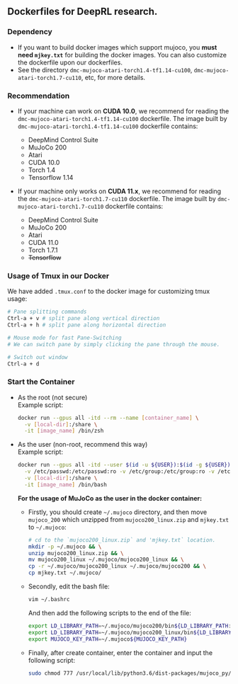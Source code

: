 ## Dockerfiles for DeepRL research.
### Dependency
- If you want to build docker images which support mujoco, you **must need `mjkey.txt`** for building the docker images. You can also customize the dockerfile upon our dockerfiles.
- See the directory `dmc-mujoco-atari-torch1.4-tf1.14-cu100`, `dmc-mujoco-atari-torch1.7-cu110`, etc, for more details.
### Recommendation
- If your machine can work on **CUDA 10.0**, we recommend for reading the `dmc-mujoco-atari-torch1.4-tf1.14-cu100` dockerfile. The image built by `dmc-mujoco-atari-torch1.4-tf1.14-cu100` dockerfile contains:
  - DeepMind Control Suite
  - MuJoCo 200
  - Atari
  - CUDA 10.0
  - Torch 1.4
  - Tensorflow 1.14

- If your machine only works on **CUDA 11.x**, we recommend for reading the `dmc-mujoco-atari-torch1.7-cu110` dockerfile. The image built by `dmc-mujoco-atari-torch1.7-cu110` dockerfile contains:
  - DeepMind Control Suite
  - MuJoCo 200
  - Atari
  - CUDA 11.0
  - Torch 1.7.1
  - ~~Tensorflow~~

### Usage of Tmux in our Docker
We have added `.tmux.conf` to the docker image for customizing tmux usage:
```bash
# Pane splitting commands
Ctrl-a + v # split pane along vertical direction
Ctrl-a + h # split pane along horizontal direction

# Mouse mode for fast Pane-Switching
# We can switch pane by simply clicking the pane through the mouse.

# Switch out window
Ctrl-a + d
```

### Start the Container
- As the root (not secure)<br>Example script:
  ```bash
  docker run --gpus all -itd --rm --name [container_name] \
    -v [local-dir]:/share \
    -it [image_name] /bin/zsh
  ```

- As the user (non-root, recommend this way) <br>Example script:
  ```bash
  docker run --gpus all -itd --user $(id -u ${USER}):$(id -g ${USER}) --rm --name [container_name] \
    -v /etc/passwd:/etc/passwd:ro -v /etc/group:/etc/group:ro -v /etc/shadow:/etc/shadow:ro -v /home/${USER}:/home/${USER}:ro \
    -v [local-dir]:/share \
    -it [image_name] /bin/bash
  ```
  **For the usage of MuJoCo as the user in the docker container:**

  - Firstly, you should create `~/.mujoco` directory, and then move `mujoco_200` which unzipped from `mujoco200_linux.zip` and `mjkey.txt` to `~/.mujoco`:
    ```bash
    # cd to the `mujoco200_linux.zip` and 'mjkey.txt` location.
    mkdir -p ~/.mujoco && \
    unzip mujoco200_linux.zip && \
    mv mujoco200_linux ~/.mujoco/mujoco200_linux && \
    cp -r ~/.mujoco/mujoco200_linux ~/.mujoco/mujoco200 && \
    cp mjkey.txt ~/.mujoco/
    ```
  - Secondly, edit the bash file:
    ```bash
    vim ~/.bashrc
    ```
    And then add the following scripts to the end of the file:
    ```bash
    export LD_LIBRARY_PATH=~/.mujoco/mujoco200/bin${LD_LIBRARY_PATH:+:${LD_LIBRARY_PATH}}
    export LD_LIBRARY_PATH=~/.mujoco/mujoco200_linux/bin${LD_LIBRARY_PATH:+:${LD_LIBRARY_PATH}}
    export MUJOCO_KEY_PATH=~/.mujoco${MUJOCO_KEY_PATH}
    ```
  - Finally, after create container, enter the container and input the following script:
    ```bash
    sudo chmod 777 /usr/local/lib/python3.6/dist-packages/mujoco_py/generated/
    ```
